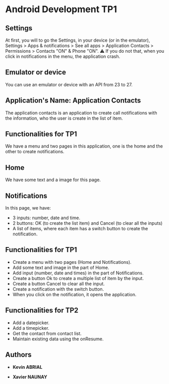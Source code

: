 # Android Development TP1

## Settings

At first, you will to go the Settings, in your device (or in the emulator), Settings > Apps & notifications > See all apps > Application Contacts > Permissions > Contacts "ON" & Phone "ON".
:warning: If you do not that, when you click in notifications in the menu, the application crash.

## Emulator or device

You can use an emulator or device with an API from 23 to 27.

## Application's Name: Application Contacts

The application contacts is an application to create call notifications with the information, who the user is create in the list of item.

## Functionalities for TP1

We have a menu and two pages in this application, one is the home and the other to create notifications.

## Home

We have some text and a image for this page.

## Notifications

In this page, we have:
- 3 inputs: number, date and time.
- 2 buttons: OK (to create the list item) and Cancel (to clear all the inputs)
- A list of items, where each item has a switch button to create the notification.

## Functionalities for TP1

- Create a menu with two pages (Home and Notifications).
- Add some text and image in the part of Home.
- Add input (number, date and times) in the part of Notifications.
- Create a button Ok to create a multiple list of item by the input.
- Create a button Cancel to clear all the input.
- Create a notification with the switch button.
- When you click on the notification, it opens the application.

## Functionalities for TP2

- Add a datepicker.
- Add a timepicker.
- Get the contact from contact list.
- Maintain existing data using the onResume.

## Authors

* **Kevin ABRIAL**

* **Xavier NAUNAY**
